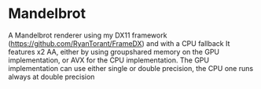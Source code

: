 # Mandelbrot
A Mandelbrot renderer using my DX11 framework (https://github.com/RyanTorant/FrameDX) and with a CPU fallback
It features x2 AA, either by using groupshared memory on the GPU implementation, or AVX for the CPU implementation.
The GPU implementation can use either single or double precision, the CPU one runs always at double precision